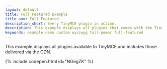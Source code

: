 ```yaml
---
layout: default
title: Full Featured Example
title_nav: Full Featured
description_short: Every TinyMCE plugin in action.
description: This example displays all plugins that comes with the TinyMCE package.
keywords: example demo custom wysiwyg full-power full-featured
---
```


This example displays all plugins available to TinyMCE and includes those delivered via the CDN.

{% include codepen.html id="NGegZK" %}
